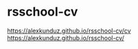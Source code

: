 # rsschool-cv
https://alexkunduz.github.io/rsschool-cv/cv
https://alexkunduz.github.io/rsschool-cv/
